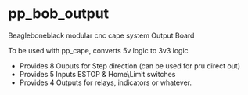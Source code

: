 # pp_bob_output
 Beagleboneblack modular cnc cape system Output Board
 
To be used with pp_cape, converts 5v logic to 3v3 logic
  * Provides 8 Ouputs for Step direction (can be used for pru direct out)
  * Provides 5 Inputs ESTOP & Home\Limit switches
  * Provides 4 Outputs for relays, indicators or whatever.
